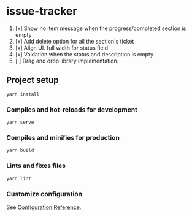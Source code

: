 # issue-tracker

1) [x] Show no item message when the progress/completed section is empty
2) [x] Add delete option for all the section's ticket
3) [x] Align UI. full width for status field
4) [x] Vaidation when the status and description is empty.
5) [ ] Drag and drop library implementation.
 
## Project setup
```
yarn install
```

### Compiles and hot-reloads for development
```
yarn serve
```

### Compiles and minifies for production
```
yarn build
```

### Lints and fixes files
```
yarn lint
```

### Customize configuration
See [Configuration Reference](https://cli.vuejs.org/config/).

